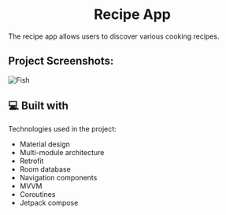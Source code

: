 <h1 align="center" id="title">Recipe App</h1>

<p id="description">The recipe app allows users to discover various cooking recipes.</p>

<h2>Project Screenshots:</h2>

![Fish](https://github.com/user-attachments/assets/b5b5ab35-fa40-408e-b3de-dd694f0824e1)



<h2>💻 Built with</h2>


Technologies used in the project:

*   Material design
*   Multi-module architecture
*   Retrofit
*   Room database
*   Navigation components
*   MVVM
*   Coroutines
*   Jetpack compose
